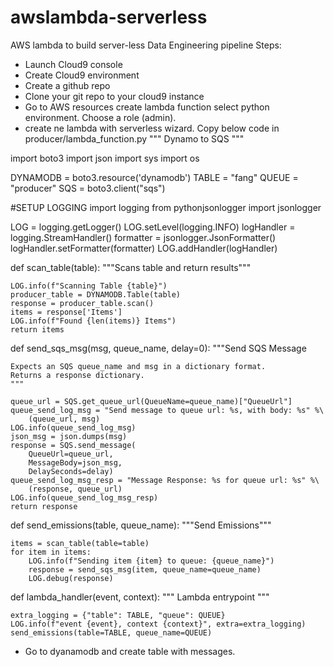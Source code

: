# awslambda-serverless
AWS lambda to build server-less Data Engineering pipeline
Steps:
- Launch Cloud9 console
- Create Cloud9 environment
- Create a github repo
- Clone your git repo to your cloud9 instance
- Go to AWS resources create lambda function select python environment. Choose a role (admin).
- create ne lambda with serverless wizard. Copy below code in producer/lambda_function.py
"""
Dynamo to SQS
"""

import boto3
import json
import sys
import os

DYNAMODB = boto3.resource('dynamodb')
TABLE = "fang"
QUEUE = "producer"
SQS = boto3.client("sqs")

#SETUP LOGGING
import logging
from pythonjsonlogger import jsonlogger

LOG = logging.getLogger()
LOG.setLevel(logging.INFO)
logHandler = logging.StreamHandler()
formatter = jsonlogger.JsonFormatter()
logHandler.setFormatter(formatter)
LOG.addHandler(logHandler)

def scan_table(table):
    """Scans table and return results"""

    LOG.info(f"Scanning Table {table}")
    producer_table = DYNAMODB.Table(table)
    response = producer_table.scan()
    items = response['Items']
    LOG.info(f"Found {len(items)} Items")
    return items

def send_sqs_msg(msg, queue_name, delay=0):
    """Send SQS Message

    Expects an SQS queue_name and msg in a dictionary format.
    Returns a response dictionary. 
    """

    queue_url = SQS.get_queue_url(QueueName=queue_name)["QueueUrl"]
    queue_send_log_msg = "Send message to queue url: %s, with body: %s" %\
        (queue_url, msg)
    LOG.info(queue_send_log_msg)
    json_msg = json.dumps(msg)
    response = SQS.send_message(
        QueueUrl=queue_url,
        MessageBody=json_msg,
        DelaySeconds=delay)
    queue_send_log_msg_resp = "Message Response: %s for queue url: %s" %\
        (response, queue_url) 
    LOG.info(queue_send_log_msg_resp)
    return response

def send_emissions(table, queue_name):
    """Send Emissions"""

    items = scan_table(table=table)
    for item in items:
        LOG.info(f"Sending item {item} to queue: {queue_name}")
        response = send_sqs_msg(item, queue_name=queue_name)
        LOG.debug(response)

def lambda_handler(event, context):
    """
    Lambda entrypoint
    """

    extra_logging = {"table": TABLE, "queue": QUEUE}
    LOG.info(f"event {event}, context {context}", extra=extra_logging)
    send_emissions(table=TABLE, queue_name=QUEUE)
- Go to dyanamodb and create table with messages.
